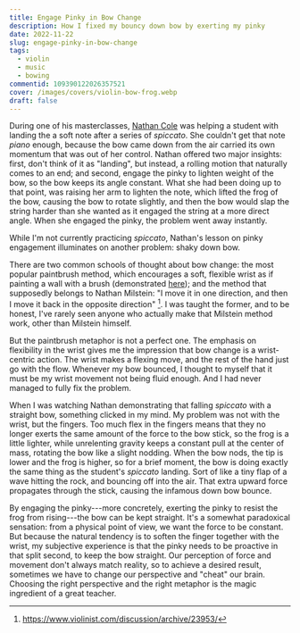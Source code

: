```yaml
---
title: Engage Pinky in Bow Change
description: How I fixed my bouncy down bow by exerting my pinky
date: 2022-11-22
slug: engage-pinky-in-bow-change
tags:
  - violin
  - music
  - bowing
commentid: 109390122026357521
cover: /images/covers/violin-bow-frog.webp
draft: false
---
```


During one of his masterclasses, [Nathan Cole](https://www.natesviolin.com/) was helping a student with landing the a soft note after a series of _spiccato_. She couldn't get that note _piano_ enough, because the bow came down from the air carried its own momentum that was out of her control. Nathan offered two major insights: first, don't think of it as "landing", but instead, a rolling motion that naturally comes to an end; and second, engage the pinky to lighten weight of the bow, so the bow keeps its angle constant. What she had been doing up to that point, was raising her arm to lighten the note, which lifted the frog of the bow, causing the bow to rotate slightly, and then the bow would slap the string harder than she wanted as it engaged the string at a more direct angle. When she engaged the pinky, the problem went away instantly.

While I'm not currently practicing _spiccato_, Nathan's lesson on pinky engagement illuminates on another problem: shaky down bow.

There are two common schools of thought about bow change: the most popular paintbrush method, which encourages a soft, flexible wrist as if painting a wall with a brush (demonstrated [here](https://www.youtube.com/watch?v=UmDEl-Rasj0)); and the method that supposedly belongs to Nathan Milstein: "I move it in one direction, and then I move it back in the opposite direction" [^1]. I was taught the former, and to be honest, I've rarely seen anyone who actually make that Milstein method work, other than Milstein himself.

But the paintbrush metaphor is not a perfect one. The emphasis on flexibility in the wrist gives me the impression that bow change is a wrist-centric action. The wrist makes a flexing move, and the rest of the hand just go with the flow. Whenever my bow bounced, I thought to myself that it must be my wrist movement not being fluid enough. And I had never managed to fully fix the problem.

When I was watching Nathan demonstrating that falling _spiccato_ with a straight bow, something clicked in my mind. My problem was not with the wrist, but the fingers. Too much flex in the fingers means that they no longer exerts the same amount of the force to the bow stick, so the frog is a little lighter, while unrelenting gravity keeps a constant pull at the center of mass, rotating the bow like a slight nodding. When the bow nods, the tip is lower and the frog is higher, so for a brief moment, the bow is doing exactly the same thing as the student's _spiccato_ landing. Sort of like a tiny flap of a wave hitting the rock, and bouncing off into the air. That extra upward force propagates through the stick, causing the infamous down bow bounce.

By engaging the pinky---more concretely, exerting the pinky to resist the frog from rising---the bow can be kept straight. It's a somewhat paradoxical sensation: from a physical point of view, we want the force to be constant. But because the natural tendency is to soften the finger together with the wrist, my subjective experience is that the pinky needs to be proactive in that split second, to keep the bow straight. Our perception of force and movement don't always match reality, so to achieve a desired result, sometimes we have to change our perspective and "cheat" our brain. Choosing the right perspective and the right metaphor is the magic ingredient of a great teacher.

[^1]: https://www.violinist.com/discussion/archive/23953/
